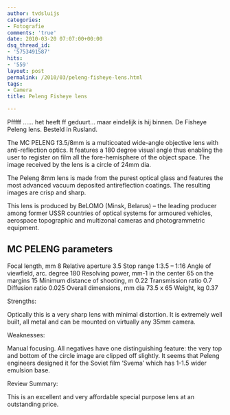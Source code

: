 ```yaml
---
author: tvdsluijs
categories:
- Fotografie
comments: 'true'
date: 2010-03-20 07:07:00+00:00
dsq_thread_id:
- '5753491587'
hits:
- '559'
layout: post
permalink: /2010/03/peleng-fisheye-lens.html
tags:
- Camera
title: Peleng Fisheye lens

---
```

Pfffff …… het heeft ff geduurt… maar eindelijk is hij binnen. De Fisheye Peleng lens. Besteld in Rusland.

The MC PELENG f3.5/8mm is a multicoated wide-angle objective lens with anti-reflection optics. It features a 180 degree visual angle thus enabling the user to register on film all the fore-hemisphere of the object space. The image received by the lens is a circle of 24mm dia. <!--more-->

The Peleng 8mm lens is made from the purest optical glass and features the most advanced vacuum deposited antireflection coatings. The resulting images are crisp and sharp.

This lens is produced by BeLOMO (Minsk, Belarus) &#8211; the leading producer among former USSR countries of optical systems for armoured vehicles, aerospace topographic and multizonal cameras and photogrammetric equipment.

## MC PELENG parameters

Focal length, mm 8 Relative aperture 3.5 Stop range 1:3.5 &#8211; 1:16 Angle of viewfield, arc. degree 180 Resolving power, mm-1 in the center 65 on the margins 15 Minimum distance of shooting, m 0.22 Transmission ratio 0.7 Diffusion ratio 0.025 Overall dimensions, mm dia 73.5 x 65 Weight, kg 0.37
  
Strengths:
  
Optically this is a very sharp lens with minimal distortion. It is extremely well built, all metal and can be mounted on virtually any 35mm camera.
  
Weaknesses:
  
Manual focusing. All negatives have one distinguishing feature: the very top and bottom of the circle image are clipped off slightly. It seems that Peleng engineers designed it for the Soviet film ‘Svema’ which has 1-1.5 wider emulsion base.
  
Review Summary:
  
This is an excellent and very affordable special purpose lens at an outstanding price.